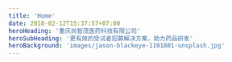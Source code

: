 ```yaml
---
title: 'Home'
date: 2018-02-12T15:37:57+07:00
heroHeading: '重庆尚智茂医药科技有限公司'
heroSubHeading: '更有效的受试者招募解决方案，助力药品研发'
heroBackground: 'images/jason-blackeye-1191801-unsplash.jpg'
---
```

